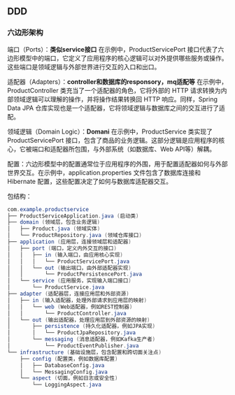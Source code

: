 ## DDD

### 六边形架构
端口（Ports）：**类似service接口** 在示例中，ProductServicePort 接口代表了六边形模型中的端口，它定义了应用程序的核心逻辑可以对外提供哪些服务或操作。这些端口是领域逻辑与外部世界进行交互的入口和出口。

适配器（Adapters）：**controller和数据库的responsory，mq适配等** 在示例中，ProductController 类充当了一个适配器的角色，它将外部的 HTTP 请求转换为内部领域逻辑可以理解的操作，并将操作结果转换回 HTTP 响应。同样，Spring Data JPA 仓库实现也是一个适配器，它将领域逻辑与数据库之间的交互进行了适配。

领域逻辑（Domain Logic）：**Domani** 在示例中，ProductService 类实现了 ProductServicePort 接口，包含了商品的业务逻辑。这部分逻辑是应用程序的核心，它被端口和适配器所包围，与外部系统（如数据库、Web API等）解耦。

配置：六边形模型中的配置通常位于应用程序的外围，用于配置适配器如何与外部世界交互。在示例中，application.properties 文件包含了数据库连接和 Hibernate 配置，这些配置决定了如何与数据库适配器交互。

包结构：

```java
com.example.productservice
├── ProductServiceApplication.java (启动类)
├── domain (领域层，包含业务逻辑)
│   ├── Product.java (领域实体)
│   └── ProductRepository.java (领域仓库接口)
├── application (应用层，连接领域层和适配器)
│   ├── port (端口，定义内外交互的接口)
│   │   ├── in (输入端口，由应用核心实现)
│   │   │   └── ProductServicePort.java
│   │   └── out (输出端口，由外部适配器实现)
│   │       └── ProductPersistencePort.java
│   └── service (应用服务，实现输入端口接口)
│       └── ProductService.java
├── adapter (适配器层，连接应用层和外部资源)
│   ├── in (输入适配器，处理外部请求到应用层的映射)
│   │   └── web (Web适配器，例如REST控制器)
│   │       └── ProductController.java
│   └── out (输出适配器，处理应用层到外部资源的映射)
│       ├── persistence (持久化适配器，例如JPA实现)
│       │   └── ProductJpaRepository.java
│       └── messaging (消息适配器，例如Kafka生产者)
│           └── ProductEventPublisher.java
└── infrastructure (基础设施层，包含配置和跨切面关注点)
    ├── config (配置类，例如数据库配置)
    │   ├── DatabaseConfig.java
    │   └── MessagingConfig.java
    └── aspect (切面，例如日志或安全性)
        └── LoggingAspect.java
